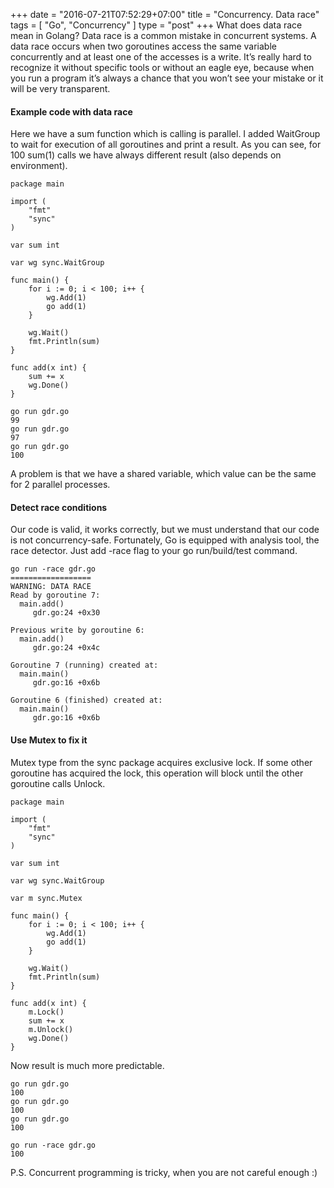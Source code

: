 +++
date = "2016-07-21T07:52:29+07:00"
title = "Concurrency. Data race"
tags = [ "Go", "Concurrency" ]
type = "post"
+++
What does data race mean in Golang? Data race is a common mistake in concurrent systems. A data race occurs when two goroutines access the same variable concurrently and at least one of the accesses is a write. It’s really hard to recognize it without specific tools or without an eagle eye, because when you run a program it’s always a chance that you won’t see your mistake or it will be very transparent.


#### Example code with data race

Here we have a sum function which is calling is parallel. I added WaitGroup to wait for execution of all goroutines and print a result. As you can see, for 100 sum(1) calls we have always different result (also depends on environment).

```
package main

import (
	"fmt"
	"sync"
)

var sum int

var wg sync.WaitGroup

func main() {
	for i := 0; i < 100; i++ {
		wg.Add(1)
		go add(1)
	}

	wg.Wait()
	fmt.Println(sum)
}

func add(x int) {
	sum += x
	wg.Done()
}
```

```
go run gdr.go
99
go run gdr.go
97
go run gdr.go
100
```

A problem is that we have a shared variable, which value can be the same for 2 parallel processes.

#### Detect race conditions

Our code is valid, it works correctly, but we must understand that our code is not concurrency-safe. Fortunately, Go is equipped with analysis tool, the race detector. Just add -race flag to your go run/build/test command.

```
go run -race gdr.go
==================
WARNING: DATA RACE
Read by goroutine 7:
  main.add()
     gdr.go:24 +0x30

Previous write by goroutine 6:
  main.add()
     gdr.go:24 +0x4c

Goroutine 7 (running) created at:
  main.main()
     gdr.go:16 +0x6b

Goroutine 6 (finished) created at:
  main.main()
     gdr.go:16 +0x6b
```

#### Use Mutex to fix it

Mutex type from the sync package acquires exclusive lock. If some other goroutine has acquired the lock, this operation will block until the other goroutine calls Unlock.

```
package main

import (
	"fmt"
	"sync"
)

var sum int

var wg sync.WaitGroup

var m sync.Mutex

func main() {
	for i := 0; i < 100; i++ {
		wg.Add(1)
		go add(1)
	}

	wg.Wait()
	fmt.Println(sum)
}

func add(x int) {
	m.Lock()
	sum += x
	m.Unlock()
	wg.Done()
}
```

Now result is much more predictable.

```
go run gdr.go
100
go run gdr.go
100
go run gdr.go
100

go run -race gdr.go
100
```

P.S. Concurrent programming is tricky, when you are not careful enough :)
